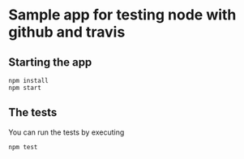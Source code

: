 # Sample app for testing node with github and travis



## Starting the app

```
npm install
npm start
```

## The tests

You can run the tests by executing

```
npm test
```
